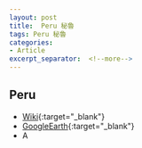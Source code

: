 ```yaml
---
layout: post
title:  Peru 秘魯
tags: Peru 秘魯 
categories:
- Article
excerpt_separator:  <!--more-->
---
```

## Peru 
- [Wiki](https://zh.wikipedia.org/w/index.php?search=Peru "Wiki"){:target="_blank"} 
- [GoogleEarth](https://earth.google.com/web/search/Peru "GoogleEarth"){:target="_blank"} 
- A 

